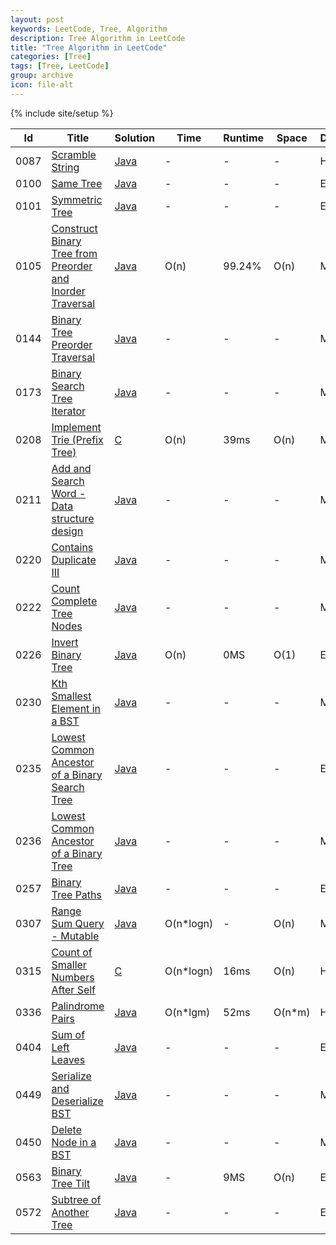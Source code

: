 ```yaml
---
layout: post
keywords: LeetCode, Tree, Algorithm
description: Tree Algorithm in LeetCode
title: "Tree Algorithm in LeetCode"
categories: [Tree]
tags: [Tree, LeetCode]
group: archive
icon: file-alt
---
```

{% include site/setup %}

|Id  | Title  | Solution   | Time | Runtime |  Space | Difficulty  | Catagory|
 ------------ | ------------ | ------------ | ------------ | ------------ | ------------ | ------------ | ------------
|0087|[Scramble String](https://leetcode.com/problems/scramble-string) | [Java](https://e.srl/leetcode-87/)  |-|-|-|  Hard |Tree|
|0100|[Same Tree](https://leetcode.com/problems/same-tree/) | [Java](https://e.srl/leetcode-100/)  |-|-|-|  Easy |Tree|
|0101|[Symmetric Tree](https://leetcode.com/problems/symmetric-tree) | [Java](https://e.srl/leetcode-101/)  |-|-|-|  Easy |Tree|
|0105|[Construct Binary Tree from Preorder and Inorder Traversal](https://leetcode.com/problems/construct-binary-tree-from-preorder-and-inorder-traversal) | [Java](https://e.srl/leetcode-105/)  | O(n) |99.24%| O(n)  |  Medium |Tree|
|0144|[Binary Tree Preorder Traversal](https://leetcode.com/problems/binary-tree-preorder-traversal) | [Java](https://e.srl/leetcode-144/)  |-|-|-|  Medium |Tree|
|0173|[Binary Search Tree Iterator](https://leetcode.com/problems/binary-search-tree-iterator) | [Java](https://e.srl/leetcode-173/)  |-|-|-|  Medium |Tree|
|0208|[Implement Trie (Prefix Tree)](https://leetcode.com/problems/implement-trie-prefix-tree) | [C](https://e.srl/leetcode-208/)  | O(n) |39ms| O(n)  |  Medium |Tree|
|0211|[Add and Search Word - Data structure design](https://leetcode.com/problems/add-and-search-word-data-structure-design/) | [Java](https://e.srl/leetcode-211/)  |-|-|-|  Medium |Tree|
|0220|[Contains Duplicate III](https://leetcode.com/problems/contains-duplicate-iii) | [Java](https://e.srl/leetcode-220/)  |-|-|-|  Medium |Tree|
|0222|[Count Complete Tree Nodes](https://leetcode.com/problems/count-complete-tree-nodes/) | [Java](https://e.srl/leetcode-222/)  |-|-|-|  Medium |Tree|
|0226|[Invert Binary Tree](https://leetcode.com/problems/invert-binary-tree/) | [Java](https://e.srl/leetcode-226/)  | O(n) |0MS| O(1)  |  Easy |Tree|
|0230|[Kth Smallest Element in a BST](https://leetcode.com/problems/kth-smallest-element-in-a-bst) | [Java](https://e.srl/leetcode-230/)  |-|-|-|  Medium |Tree|
|0235|[Lowest Common Ancestor of a Binary Search Tree](https://leetcode.com/problems/lowest-common-ancestor-of-a-binary-search-tree/) | [Java](https://e.srl/leetcode-235/)  |-|-|-|  Easy |Tree|
|0236|[Lowest Common Ancestor of a Binary Tree](https://leetcode.com/problems/lowest-common-ancestor-of-a-binary-tree) | [Java](https://e.srl/leetcode-236/)  |-|-|-|  Medium |Tree|
|0257|[Binary Tree Paths](https://leetcode.com/problems/binary-tree-paths) | [Java](https://e.srl/leetcode-257/)  |-|-|-|  Easy |Tree|
|0307|[Range Sum Query - Mutable](https://leetcode.com/problems/range-sum-query-mutable) | [Java](https://e.srl/leetcode-307/)  | O(n\*logn) |-| O(n)  |  Medium |Tree|
|0315|[Count of Smaller Numbers After Self](https://leetcode.com/problems/count-of-smaller-numbers-after-self) | [C](https://e.srl/leetcode-315/)  | O(n\*logn) |16ms| O(n)  |  Hard |Tree|
|0336|[Palindrome Pairs](https://leetcode.com/problems/palindrome-pairs) | [Java](https://e.srl/leetcode-336/)  | O(n\*lgm) |52ms| O(n\*m)  |  Hard |Tree|
|0404|[Sum of Left Leaves](https://leetcode.com/problems/sum-of-left-leaves/description/) | [Java](https://e.srl/leetcode-404/)|-|-|-|Easy|Tree|
|0449|[Serialize and Deserialize BST](https://leetcode.com/problems/serialize-and-deserialize-bst/) | [Java](https://e.srl/leetcode-449/)|-|-|-|Medium|Tree|
|0450|[Delete Node in a BST](https://leetcode.com/problems/delete-node-in-a-bst/) | [Java](https://e.srl/leetcode-450/)|-|-|-|Medium|Tree|
|0563|[Binary Tree Tilt](https://leetcode.com/problems/binary-tree-tilt)| [Java](https://e.srl/leetcode-563/)  | - |9MS| O(n)  |  Easy |Tree|
|0572|[Subtree of Another Tree](https://leetcode.com/problems/subtree-of-another-tree)| [Java](https://e.srl/leetcode-572/)  |-|-|-|  Easy |Tree|



